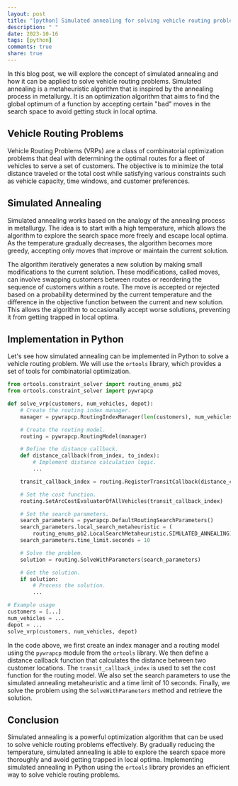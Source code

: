 ```yaml
---
layout: post
title: "[python] Simulated annealing for solving vehicle routing problems"
description: " "
date: 2023-10-16
tags: [python]
comments: true
share: true
---
```


In this blog post, we will explore the concept of simulated annealing and how it can be applied to solve vehicle routing problems. Simulated annealing is a metaheuristic algorithm that is inspired by the annealing process in metallurgy. It is an optimization algorithm that aims to find the global optimum of a function by accepting certain "bad" moves in the search space to avoid getting stuck in local optima.

## Vehicle Routing Problems

Vehicle Routing Problems (VRPs) are a class of combinatorial optimization problems that deal with determining the optimal routes for a fleet of vehicles to serve a set of customers. The objective is to minimize the total distance traveled or the total cost while satisfying various constraints such as vehicle capacity, time windows, and customer preferences.

## Simulated Annealing

Simulated annealing works based on the analogy of the annealing process in metallurgy. The idea is to start with a high temperature, which allows the algorithm to explore the search space more freely and escape local optima. As the temperature gradually decreases, the algorithm becomes more greedy, accepting only moves that improve or maintain the current solution.

The algorithm iteratively generates a new solution by making small modifications to the current solution. These modifications, called moves, can involve swapping customers between routes or reordering the sequence of customers within a route. The move is accepted or rejected based on a probability determined by the current temperature and the difference in the objective function between the current and new solution. This allows the algorithm to occasionally accept worse solutions, preventing it from getting trapped in local optima.

## Implementation in Python

Let's see how simulated annealing can be implemented in Python to solve a vehicle routing problem. We will use the `ortools` library, which provides a set of tools for combinatorial optimization.

```python
from ortools.constraint_solver import routing_enums_pb2
from ortools.constraint_solver import pywrapcp

def solve_vrp(customers, num_vehicles, depot):
    # Create the routing index manager.
    manager = pywrapcp.RoutingIndexManager(len(customers), num_vehicles, depot)

    # Create the routing model.
    routing = pywrapcp.RoutingModel(manager)

    # Define the distance callback.
    def distance_callback(from_index, to_index):
        # Implement distance calculation logic.
        ...

    transit_callback_index = routing.RegisterTransitCallback(distance_callback)

    # Set the cost function.
    routing.SetArcCostEvaluatorOfAllVehicles(transit_callback_index)

    # Set the search parameters.
    search_parameters = pywrapcp.DefaultRoutingSearchParameters()
    search_parameters.local_search_metaheuristic = (
        routing_enums_pb2.LocalSearchMetaheuristic.SIMULATED_ANNEALING)
    search_parameters.time_limit.seconds = 10

    # Solve the problem.
    solution = routing.SolveWithParameters(search_parameters)

    # Get the solution.
    if solution:
        # Process the solution.
        ...

# Example usage
customers = [...]
num_vehicles = ...
depot = ...
solve_vrp(customers, num_vehicles, depot)
```

In the code above, we first create an index manager and a routing model using the `pywrapcp` module from the `ortools` library. We then define a distance callback function that calculates the distance between two customer locations. The `transit_callback_index` is used to set the cost function for the routing model. We also set the search parameters to use the simulated annealing metaheuristic and a time limit of 10 seconds. Finally, we solve the problem using the `SolveWithParameters` method and retrieve the solution.

## Conclusion

Simulated annealing is a powerful optimization algorithm that can be used to solve vehicle routing problems effectively. By gradually reducing the temperature, simulated annealing is able to explore the search space more thoroughly and avoid getting trapped in local optima. Implementing simulated annealing in Python using the `ortools` library provides an efficient way to solve vehicle routing problems.
